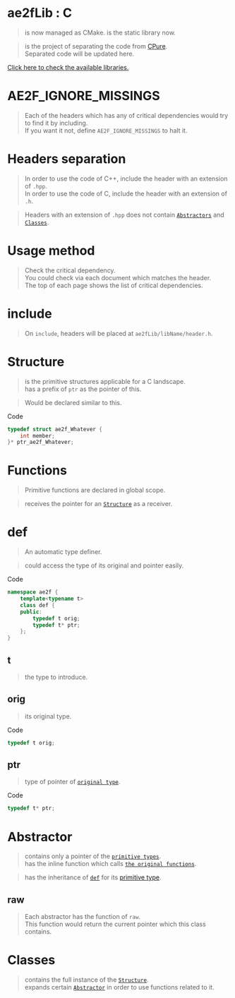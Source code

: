 # ae2fLib : C
> is now managed as CMake.
> is the static library now.

> is the project of separating the code from [CPure](https://github.com/yuisanae2f/CPure).  
> Separated code will be updated here.

[Click here to check the available libraries.](./index.md)

# AE2F_IGNORE_MISSINGS
> Each of the headers which has any of critical dependencies would try to find it by including.  
> If you want it not, define `AE2F_IGNORE_MISSINGS` to halt it.

# Headers separation
> In order to use the code of C++, include the header with an extension of `.hpp`.  
> In order to use the code of C, include the header with an extension of `.h`.

> Headers with an extension of `.hpp` does not contain [`Abstractors`](#abstractor) and [`Classes`](#classes).

# Usage method
> Check the critical dependency.  
> You could check via each document which matches the header.  
> The top of each page shows the list of critical dependencies.  

# include
> On `include`, headers will be placed at `ae2fLib/libName/header.h`.

# Structure
> is the primitive structures applicable for a C landscape.  
> has a prefix of `ptr` as the pointer of this.

> Would be declared similar to this.

Code
```c
typedef struct ae2f_Whatever {
    int member;
}* ptr_ae2f_Whatever;
```

# Functions
> Primitive functions are declared in global scope.  

> receives the pointer for an [`Structure`](#structure) as a receiver.  

# def
> An automatic type definer.  

> could access the type of its original and pointer easily.

Code
```cpp
namespace ae2f {
	template<typename t>
	class def {
	public:
		typedef t orig;
		typedef t* ptr;
	};
}
```

## t
> the type to introduce.

## orig
> its original type.

Code
```cpp
typedef t orig;
```

## ptr
> type of pointer of [`original type`](#orig).

Code
```cpp
typedef t* ptr;
```

# Abstractor
> contains only a pointer of the [`primitive types`](#structure).  
> has the inline function which calls [`the original functions`](#functions).

> has the inheritance of [`def`](#def) for its [primitive type](#structure).

## raw
> Each abstractor has the function of `raw`.  
> This function would return the current pointer which this class contains.

# Classes
> contains the full instance of the [`Structure`](#structure).  
> expands certain [`Abstractor`](#abstractor) in order to use functions related to it.
